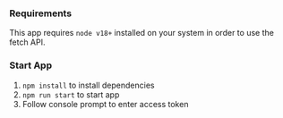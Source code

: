 ### Requirements

This app requires `node v18+` installed on your system in order to use the fetch API.

### Start App

1. `npm install` to install dependencies
2. `npm run start` to start app
3. Follow console prompt to enter access token
